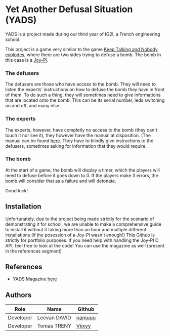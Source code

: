 # Yet Another Defusal Situation (YADS)
YADS is a project made during our third year of IG2I, a French engineering school.

This project is a game very similar to the game [Keep Talking and Nobody explodes](https://keeptalkinggame.com/), where there are two sides trying to defuse a bomb. The bomb in this case is a [Joy-Pi](https://joy-it.net/en/products/rb-joypi).

### The defusers
The defusers are those who have access to the bomb. They will need to listen the experts' instructions on how to defuse the bomb they have in front of them. To do such a thing, they will sometimes need to give informations that are located onto the bomb. This can be its serial number, leds switching on and off, and many else.

### The experts
The experts, however, have completly no access to the bomb (they can't touch it nor see it), they however have the manual at disposition. (The manual can be found [here](https://drive.google.com/file/d/1sQ-K-jtkv5vL2fq0PyQvCJ-PXObuS6Ps/view?usp=drive_link). They have to blindly give instructions to the defusers, sometimes asking for information that they would require.

### The bomb
At the start of a game, the bomb will display a timer, which the players will need to defuse before it goes down to 0. If the players make 3 errors, the bomb will consider that as a failure and will detonate.

Good luck!

## Installation
Unfortunately, due to the project being made strictly for the scenario of demonstrating it for school, we are unable to make a comprehensive guide to install it without it taking more than an hour and multiple different installations (if the posession of a Joy-Pi wasn't enough!)
This Github is strictly for portfolio purposes. If you need help with handling the Joy-PI C API, feel free to look at the code! You can use the magazine as well (present in the references segment)

## References
- YADS Magazine [here](https://drive.google.com/file/d/1zitD8LoTK5IhWglUkPRkYfQz233qaxDE/view?usp=drive_link)

## Authors

| Role  | Name | Github |
| ------------- | ------------- | ------------- |
| Developer  | Leevan DAVID  | [namuuu](https://github.com/namuuu) |
| Developer  | Tomas TRENY  | [Viixyy](https://github.com/Viixyy) |
